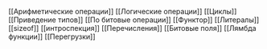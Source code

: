 [[Арифметические операции]]
[[Логические операции]]
[[Циклы]]
[[Приведение типов]]
[[По битовые операции]]
[[Функтор]]
[[Литералы]]
[[sizeof]]
[[интроспекция]]
[[Перечисления]]
[[Битовые поля]]
[[Лямбда функции]]
[[Перегрузки]]
